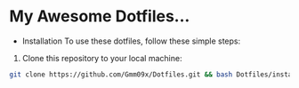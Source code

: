 

# My Awesome Dotfiles...

- Installation To use these dotfiles, follow these simple steps: 
1. Clone this repository to your local machine:
```bash
git clone https://github.com/Gmm09x/Dotfiles.git && bash Dotfiles/install.sh    
```
